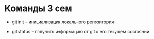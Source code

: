 # Команды 3 сем

* git init – инициализация локального репозитория

* git status – получить информацию от git о его текущем состоянии